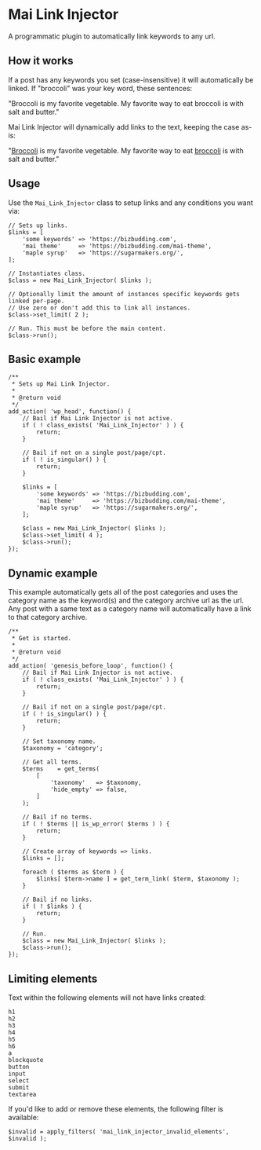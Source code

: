# Mai Link Injector
A programmatic plugin to automatically link keywords to any url.

## How it works
If a post has any keywords you set (case-insensitive) it will automatically be linked. If "broccoli" was your key word, these sentences:

"Broccoli is my favorite vegetable. My favorite way to eat broccoli is with salt and butter."

Mai Link Injector will dynamically add links to the text, keeping the case as-is:

"<a href="https://example.com">Broccoli</a> is my favorite vegetable. My favorite way to eat <a href="https://example.com">broccoli</a> is with salt and butter."

## Usage

Use the `Mai_Link_Injector` class to setup links and any conditions you want via:
```
// Sets up links.
$links = [
	'some keywords' => 'https://bizbudding.com',
	'mai theme'     => 'https://bizbudding.com/mai-theme',
	'maple syrup'   => 'https://sugarmakers.org/',
];

// Instantiates class.
$class = new Mai_Link_Injector( $links );

// Optionally limit the amount of instances specific keywords gets linked per-page.
// Use zero or don't add this to link all instances.
$class->set_limit( 2 );

// Run. This must be before the main content.
$class->run();
```

## Basic example
```
/**
 * Sets up Mai Link Injector.
 *
 * @return void
 */
add_action( 'wp_head', function() {
	// Bail if Mai Link Injector is not active.
	if ( ! class_exists( 'Mai_Link_Injector' ) ) {
		return;
	}

	// Bail if not on a single post/page/cpt.
	if ( ! is_singular() ) {
		return;
	}

	$links = [
		'some keywords' => 'https://bizbudding.com',
		'mai theme'     => 'https://bizbudding.com/mai-theme',
		'maple syrup'   => 'https://sugarmakers.org/',
	];

	$class = new Mai_Link_Injector( $links );
	$class->set_limit( 4 );
	$class->run();
});
```

## Dynamic example
This example automatically gets all of the post categories and uses the category name as the keyword(s) and the category archive url as the url. Any post with a same text as a category name will automatically have a link to that category archive.

```
/**
 * Get is started.
 *
 * @return void
 */
add_action( 'genesis_before_loop', function() {
	// Bail if Mai Link Injector is not active.
	if ( ! class_exists( 'Mai_Link_Injector' ) ) {
		return;
	}

	// Bail if not on a single post/page/cpt.
	if ( ! is_singular() ) {
		return;
	}

	// Set taxonomy name.
	$taxonomy = 'category';

	// Get all terms.
	$terms    = get_terms(
		[
			'taxonomy'   => $taxonomy,
			'hide_empty' => false,
		]
	);

	// Bail if no terms.
	if ( ! $terms || is_wp_error( $terms ) ) {
		return;
	}

	// Create array of keywords => links.
	$links = [];

	foreach ( $terms as $term ) {
		$links[ $term->name ] = get_term_link( $term, $taxonomy );
	}

	// Bail if no links.
	if ( ! $links ) {
		return;
	}

	// Run.
	$class = new Mai_Link_Injector( $links );
	$class->run();
});
```
## Limiting elements
Text within the following elements will not have links created:
```
h1
h2
h3
h4
h5
h6
a
blockquote
button
input
select
submit
textarea
```
If you'd like to add or remove these elements, the following filter is available:
```
$invalid = apply_filters( 'mai_link_injector_invalid_elements', $invalid );
```
